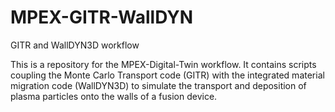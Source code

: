 # MPEX-GITR-WallDYN
GITR and WallDYN3D workflow

This is a repository for the MPEX-Digital-Twin workflow. It contains scripts coupling the Monte Carlo Transport code (GITR) with the integrated material migration code (WallDYN3D) to simulate the transport and deposition of plasma particles onto the walls of a fusion device.
